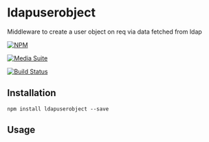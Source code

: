 # ldapuserobject

Middleware to create a user object on req via data fetched from ldap

[![NPM](https://nodei.co/npm/ldapuserobject.png?downloads=true&stars=true)](https://nodei.co/npm/ldapuserobject/)

[![Media Suite](http://mediasuite.co.nz/ms-badge.png)](http://mediasuite.co.nz)

[![Build Status](https://travis-ci.org/mediasuitenz/ldapuserobject.svg)](https://travis-ci.org/mediasuitenz/ldapuserobject)

## Installation

```
npm install ldapuserobject --save
```

## Usage
